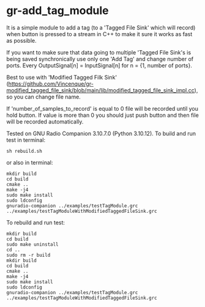 # gr-add_tag_module
It is a simple module to add a tag (to a 'Tagged File Sink' which will record) when button is pressed to a stream in C++ to make it sure it works as fast as possible.

If you want to make sure that data going to multiple 'Tagged File Sink's is being saved synchronically use only one 'Add Tag' and change number of ports. Every OutputSignal[n] = InputSignal[n] for n = {1, number of ports}.

Best to use with 'Modified Tagged Filk Sink' (https://github.com/Vincenque/gr-modified_tagged_file_sink/blob/main/lib/modified_tagged_file_sink_impl.cc), so you can change file name.

If 'number_of_samples_to_record' is equal to 0 file will be recorded until you hold button. If value is more than 0 you should just push button and then file will be recorded automatically.

Tested on GNU Radio Companion 3.10.7.0 (Python 3.10.12).
To build and run test in terminal:
```
sh rebuild.sh
```
or also in terminal:
```
mkdir build 
cd build 
cmake .. 
make -j4 
sudo make install 
sudo ldconfig
gnuradio-companion ../examples/testTagModule.grc ../examples/testTagModuleWithModifiedTaggedFileSink.grc
```

To rebuild and run test:
```
mkdir build
cd build
sudo make uninstall
cd ..
sudo rm -r build
mkdir build 
cd build 
cmake .. 
make -j4 
sudo make install 
sudo ldconfig
gnuradio-companion ../examples/testTagModule.grc ../examples/testTagModuleWithModifiedTaggedFileSink.grc
```


